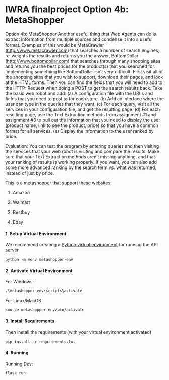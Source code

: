 # IWRA finalproject Option 4b: MetaShopper

Option 4b: MetaShopper
Another useful thing that Web Agents can do is extract information from multiple sources
and condense it into a useful format. Examples of this would be MetaCrawler (http://www.metacrawler.com)
that searches a number of search engines, re-weights the results and returns you the answer,
BottomDollar (http://www.bottomdollar.com) that searches through many shopping sites
and returns you the best prices for the product(s) that you searched for.
Implementing something like BottomDollar isn’t very difficult. First visit all of the
shopping sites that you wish to support, download their pages, and look at the HTML
forms. Then you can find the fields that you will need to add to the HTTP::Request when
doing a POST to get the search results back.
Take the basic web robot and add:
(a) A configuration file with the URLs and fields that you need to post to for each store.
(b) Add an interface where the user can type in the queries that they want.
(c) For each query, visit all the services in your configuration file, and get the resulting
page.
(d) For each resulting page, use the Text Extraction methods from assignment #1 and
assignment #3 to pull out the information that you need to display the user (product
name, link to see the product, price) so that you have a common format for all services.
(e) Display the information to the user ranked by price.

Evaluation:
You can test the program by entering queries and then visiting the services that your web
robot is visiting and compare the results. Make sure that your Text Extraction methods
aren’t missing anything, and that your ranking of results is working properly. If you want,
you can also add some more advanced ranking by the search term vs. what was returned,
instead of just by price.

This is a metashopper that support these websites:

1. Amazon

2. Walmart

3. Bestbuy

4. Ebay

#### 1. Setup Virtual Environment
We recommend creating a [Python virtual environment](https://docs.python.org/3/tutorial/venv.html)
for running the API server. 
```
python -m venv metashopper-env
```

#### 2. Activate Virtual Environment
For Windows:
```
.\metashopper-env\scripts\activate
```

For Linux/MacOS
```
source metashopper-env/bin/activate
```

#### 3. Install Requirements
Then install the requirements (with your virtual environment activated)
```
pip install -r requirements.txt
```

#### 4. Running
Running Dev:
```
flask run
```

